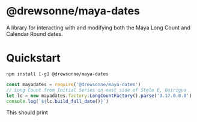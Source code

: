 # @drewsonne/maya-dates

A library for interacting with and modifying both the Maya Long Count
and Calendar Round dates.

# Quickstart

```shell script
npm install [-g] @drewsonne/maya-dates
```
```javascript
const mayadates = require('@drewsonne/maya-dates')
// Long Count from Initial Series on east side of Stele E, Quirigua
let lc = new mayadates.factory.LongCountFactory().parse('9.17.0.0.0')
console.log(`${lc.build_full_date()}`)
```
This should print 
